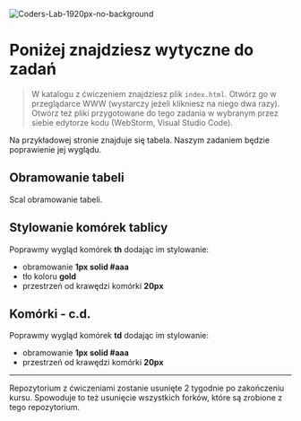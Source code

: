 ![Coders-Lab-1920px-no-background](https://user-images.githubusercontent.com/152855/73064373-5ed69780-3ea1-11ea-8a71-3d370a5e7dd8.png)

# Poniżej znajdziesz wytyczne do zadań

> W katalogu z ćwiczeniem znajdziesz plik `index.html`. Otwórz go w przeglądarce WWW (wystarczy jeżeli klikniesz na niego dwa razy).  
> Otwórz też pliki przygotowane do tego zadania w wybranym przez siebie edytorze kodu (WebStorm, Visual Studio Code). 

Na przykładowej stronie znajduje się tabela. Naszym zadaniem będzie poprawienie jej wyglądu.


## Obramowanie tabeli

Scal obramowanie tabeli.


## Stylowanie komórek tablicy

Poprawmy wygląd komórek **th** dodając im stylowanie:

* obramowanie **1px solid #aaa**
* tło koloru **gold**
* przestrzeń od krawędzi komórki **20px**


## Komórki - c.d.

Poprawmy wygląd komórek **td** dodając im stylowanie:

* obramowanie **1px solid #aaa**
* przestrzeń od krawędzi komórki **20px**


---

Repozytorium z ćwiczeniami zostanie usunięte 2 tygodnie po zakończeniu kursu. Spowoduje to też usunięcie wszystkich forków, które są zrobione z tego repozytorium.
